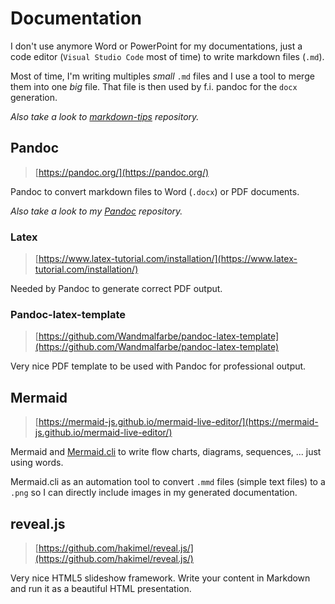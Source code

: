 # Documentation

I don't use anymore Word or PowerPoint for my documentations, just a code editor (`Visual Studio Code` most of time) to write markdown files (`.md`).

Most of time, I'm writing multiples *small* `.md` files and I use a tool to merge them into one *big* file. That file is then used by f.i. pandoc for the `docx` generation.

*Also take a look to [markdown-tips](https://github.com/cavo789/markdown-tips) repository.*

## Pandoc

> [https://pandoc.org/](https://pandoc.org/)

Pandoc to convert markdown files to Word (`.docx`) or PDF documents.

*Also take a look to my [Pandoc](https://github.com/cavo789/pandoc) repository.*

### Latex

> [https://www.latex-tutorial.com/installation/](https://www.latex-tutorial.com/installation/)

Needed by Pandoc to generate correct PDF output.

### Pandoc-latex-template

> [https://github.com/Wandmalfarbe/pandoc-latex-template](https://github.com/Wandmalfarbe/pandoc-latex-template)

Very nice PDF template to be used with Pandoc for professional output.

## Mermaid

> [https://mermaid-js.github.io/mermaid-live-editor/](https://mermaid-js.github.io/mermaid-live-editor/)

Mermaid and [Mermaid.cli](https://github.com/mermaidjs/mermaid.cli) to write flow charts, diagrams, sequences, ... just using words.

Mermaid.cli as an automation tool to convert `.mmd` files (simple text files) to a `.png` so I can directly include images in my generated documentation.

## reveal.js

> [https://github.com/hakimel/reveal.js/](https://github.com/hakimel/reveal.js/)

Very nice HTML5 slideshow framework. Write your content in Markdown and run it as a beautiful HTML presentation.

